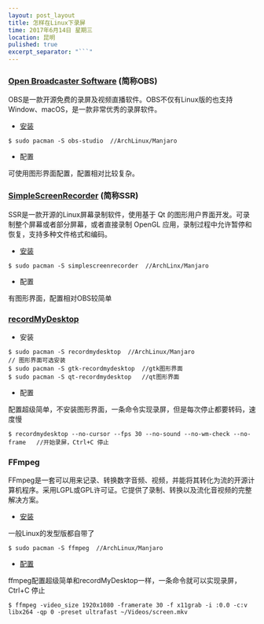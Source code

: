 ```yaml
---
layout: post_layout
title: 怎样在Linux下录屏
time: 2017年6月14日 星期三
location: 昆明
pulished: true
excerpt_separator: "```"
---
```


### [Open Broadcaster Software](https://obsproject.com/) (简称OBS)

OBS是一款开源免费的录屏及视频直播软件。OBS不仅有Linux版的也支持Window、macOS，是一款非常优秀的录屏软件。

- [安装](https://github.com/jp9000/obs-studio/wiki/Install-Instructions#linux)

```shell
$ sudo pacman -S obs-studio  //ArchLinux/Manjaro
```

- 配置

可使用图形界面配置，配置相对比较复杂。

### [SimpleScreenRecorder](http://www.maartenbaert.be/simplescreenrecorder/) (简称SSR)

SSR是一款开源的Linux屏幕录制软件，使用基于 Qt 的图形用户界面开发。可录制整个屏幕或者部分屏幕，或者直接录制 OpenGL 应用，录制过程中允许暂停和恢复，支持多种文件格式和编码。

- [安装](http://www.maartenbaert.be/simplescreenrecorder/#download)

```shell
$ sudo pacman -S simplescreenrecorder  //ArchLinx/Manjaro
```

- 配置

有图形界面，配置相对OBS较简单

### [recordMyDesktop](http://recordmydesktop.sourceforge.net/about.php)

- 安装

```shell
$ sudo pacman -S recordmydesktop  //ArchLinux/Manjaro
// 图形界面可选安装
$ sudo pacman -S gtk-recordmydesktop  //gtk图形界面
$ sudo pacman -S qt-recordmydesktop   //qt图形界面
```

- 配置

配置超级简单，不安装图形界面，一条命令实现录屏，但是每次停止都要转码，速度慢

```shell
$ recordmydesktop --no-cursor --fps 30 --no-sound --no-wm-check --no-frame   //开始录屏，Ctrl+C 停止
```

### FFmpeg

FFmpeg是一套可以用来记录、转换数字音频、视频，并能将其转化为流的开源计算机程序。采用LGPL或GPL许可证。它提供了录制、转换以及流化音视频的完整解决方案。

- [安装](https://wiki.archlinux.org/index.php/FFmpeg#Package_installation)

一般Linux的发型版都自带了

```shell
$ sudo pacman -S ffmpeg  //ArchLinux/Manjaro
```

- [配置](https://wiki.archlinux.org/index.php/FFmpeg#Screen_cast)

ffmpeg配置超级简单和recordMyDesktop一样，一条命令就可以实现录屏，Ctrl+C 停止

```shell
$ ffmpeg -video_size 1920x1080 -framerate 30 -f x11grab -i :0.0 -c:v libx264 -qp 0 -preset ultrafast ~/Videos/screen.mkv
```
